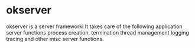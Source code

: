 okserver
========

okserver is a server frameworki
It takes care of the following application server functions
 process creation, termination
 thread management
 logging
 tracing
 and other misc server functions.

